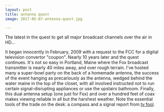 ```yaml
---
layout: post
title: antenna quest
image: 2017-05-07-antenna-quest.jpg

---
```


The latest in the quest to get all major broadcast channels over the air in HD...

<!--more-->

It began innocently in February, 2009 with a request to the FCC for a digital television convertor "coupon". Nearly 10 years later and the quest continues. It's not so easy in Portland, Maine where the Fox broadcast transmitter is nearly 40 miles away, and over rough terrain. I've hosted many a super-bowl party on the back of a homemade antenna, the success of the event hanging as precariously as the antenna, wedged behind the water maine in the top of the closet, with all involved instructed not to run certain signal-disrupting appliances or use the upstairs bathroom. Finally, this dual antenna setup (one just for Fox) and over a hundred feet of coax makes viewing reliable in all but the harshest weather. Note the essential tools of the trade on the desk: a compass and a signal report from [tv fool](https://www.tvfool.com). 




